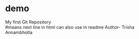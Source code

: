 # demo
My first Git Repository
<br> #means next line in html can also use in readme
Author- Trisha Annambhotla 
